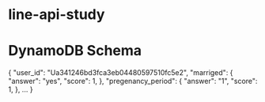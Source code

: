 # line-api-study

# DynamoDB Schema
{
  "user_id": "Ua341246bd3fca3eb04480597510fc5e2",
  "marriged": {
    "answer": "yes",
    "score": 1,
  },
  "pregenancy_period": {
    "answer": "1",
    "score": 1,
  },
  ...
}